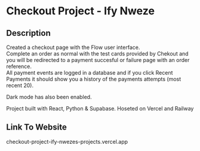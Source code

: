 # Checkout Project - Ify Nweze

## Description 

Created a checkout page with the Flow user interface.  
Complete an order as normal with the test cards provided by Chekout and you will be redirected to a payment succesful or failure page with an order reference.  
All payment events are logged in a database and if you click Recent Payments it should show you a history of the payments attempts (most recent 20).  

Dark mode has also been enabled. 

Project built with React, Python & Supabase. Hoseted on Vercel and Railway

## Link To Website 

checkout-project-ify-nwezes-projects.vercel.app

